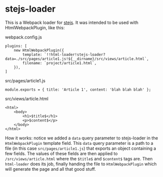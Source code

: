 # stejs-loader

This is a Webpack loader for [stejs](https://github.com/ItsaMeTuni/stejs). It was intended to be used with HtmlWebpackPlugin, like this:

webpack.config.js
```
plugins: [
    new HtmlWebpackPlugin({
        template: `!!html-loader!stejs-loader?data=./src/pages/article1.js!${__dirname}/src/views/article.html`,
        filename: `project/article1.html`,
    }),
]
```

src/pages/article1.js
```
module.exports = { title: 'Article 1', content: 'blah blah blah' };
```

src/views/article.html
```
<html>
    <body>
        <h1>$title$</h1>
        <p>$content$</p>
    </body>
</html>
```

How it works: notice we added a `data` query parameter to stejs-loader in the `HtmlWebpackPlugin` template field. This `data` query parameter is a path to a file (in this case `src/pages/article1.js`) that exports an object containing a few fields. The values of these fields are then applied to `/src/views/article.html` where the `$title$` and `$content$` tags are. Then `html-loader` does its job, finally handing the file to `HtmlWebpackPlugin` which will generate the page and all that good stuff.